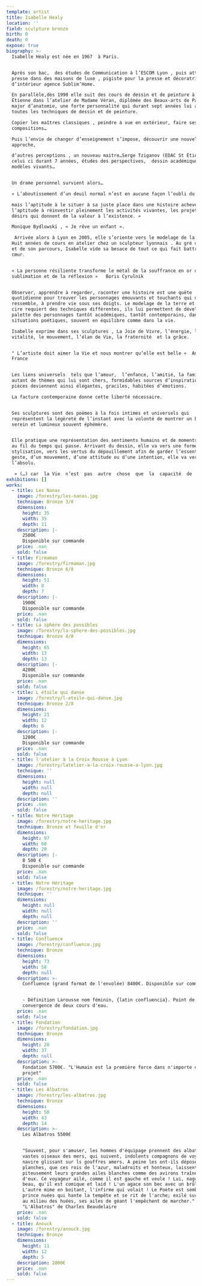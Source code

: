 ```yaml
---
template: artist
title: Isabelle Healy
location: ''
field: sculpture bronze
birth: 0
death: 0
expose: true
biography: >-
  Isabelle Healy est née en 1967  à Paris.


  Après son bac,  des études de Communication à l’ESCOM Lyon , puis attachée de
  presse dans des maisons de luxe , pigiste pour la presse et décoratrice
  d’intérieur agence Sublim’Home.

  En parallèle,dès 1990 elle suit des cours de dessin et de peinture à St
  Étienne dans l’atelier de Madame Véran, diplômée des Beaux-arts de Paris et
  major d’anatomie, une forte personnalité qui durant sept années lui apprendra
  toutes les techniques de dessin et de peinture.

  Copier les maîtres classiques , peindre à vue en extérieur, faire ses propres
  compositions…

  Puis l’envie de changer d’enseignement s’impose, découvrir une nouvelle
  approche,

  d’autres perceptions , un nouveau maitre…Serge Tziganov (EDAC St Étienne) sera
  celui ci durant 7 années, études des perspectives,  dessin académique , 
  modèles vivants…


  Un drame personnel survient alors…

  « L’aboutissement d’un deuil normal n’est en aucune façon l’oubli du disparu,

  mais l’aptitude à le situer à sa juste place dans une histoire achevée,
  l’aptitude à réinvestir pleinement les activités vivantes, les projets et les
  désirs qui donnent de la valeur à l’existence. »

  Monique Bydlowski , « Je rêve un enfant ».

   Arrivée alors à Lyon en 2005, elle s’oriente vers le modelage de la terre , puis de la cire, la technique du bronze, et  la sculpture .
  Huit années de cours en atelier chez un sculpteur lyonnais . Au gré de l’art
  et de son parcours, Isabelle vide sa besace de tout ce qui fait battre son
  cœur.


  « La personne résiliente transforme le métal de la souffrance en or de la
  sublimation et de la réflexion »   Boris Cyrulnik


  Observer, apprendre à regarder, raconter une histoire est une quête
  quotidienne pour trouver les personnages émouvants et touchants qui nous
  ressemble, à prendre vie sous ses doigts. Le modelage de la terre et de la
  cire requiert des techniques différentes, ils lui permettent de développer la
  palette des personnages tantôt académiques, tantôt contemporains, dans des
  situations poétiques, souvent en équilibre comme dans la vie.

  Isabelle exprime dans ses sculptures , La Joie de Vivre, l’énergie, la
  vitalité, le mouvement, l’élan de Vie, la fraternité  et la grâce.


  " L’artiste doit aimer la Vie et nous montrer qu’elle est belle «  Anatole
  France


  Les liens universels  tels que l’amour,  l’enfance, l’amitié, la famille sont
  autant de thèmes qui lui sont chers, formidables sources d’inspiration. Les
  pièces deviennent ainsi élégantes, graciles, habitées d’émotions.

  La facture contemporaine donne cette liberté nécessaire.


  Ses sculptures sont des poèmes à la fois intimes et universels qui
  représentent la légèreté de l’instant avec la volonté de montrer un bonheur
  serein et lumineux souvent éphémère.


  Elle pratique une représentation des sentiments humains et de moments partagés
  au fil du temps qui passe. Arrivant du dessin, elle va vers une forme de
  stylisation, vers les vertus du dépouillement afin de garder l’essentiel d’un
  geste, d’un mouvement, d’une attitude ou d’une intention, elle va vers
  l’absolu.

   » (…) car  la Vie  n’est  pas  autre  chose  que  la  capacité  de  maintenir  un  état d’équilibre , au  milieu du changement des  évènements « .    tiré du livre de Baghavad-Gita
exhibitions: []
works:
  - title: Les Nanas
    image: /forestry/les-nanas.jpg
    technique: Bronze 3/8
    dimensions:
      height: 35
      width: 35
      depth: 11
    description: |-
      2500€ 
      Disponible sur commande
    price: .nan
    sold: false
  - title: Firmaman
    image: /forestry/firmaman.jpg
    technique: Bronze 6/8
    dimensions:
      height: 51
      width: 8
      depth: 7
    description: |-
      1900€
      Disponible sur commande
    price: .nan
    sold: false
  - title: La sphère des possibles
    image: /forestry/la-sphere-des-possibles.jpg
    technique: Bronze 4/8
    dimensions:
      height: 65
      width: 13
      depth: 13
    description: |-
      4200€
      Disponible sur commande
    price: .nan
    sold: false
  - title: L étoile qui danse
    image: /forestry/l-etoile-qui-danse.jpg
    technique: Bronze 2/8
    dimensions:
      height: 21
      width: 12
      depth: 6
    description: |-
      1200€
      Disponible sur commande
    price: .nan
    sold: false
  - title: l'atelier à la Croix Rousse à Lyon
    image: /forestry/latelier-a-la-croix-rousse-a-lyon.jpg
    technique: ''
    dimensions:
      height: null
      width: null
      depth: null
    description: ''
    price: .nan
    sold: false
  - title: Notre Héritage
    image: /forestry/notre-heritage.jpg
    technique: Bronze et feuille d'or
    dimensions:
      height: 97
      width: 60
      depth: 20
    description: |-
      8 500 € 
      Disponible sur commande
    price: .nan
    sold: false
  - title: Notre Héritage
    image: /forestry/notre-heritage.jpg
    technique: ''
    dimensions:
      height: null
      width: null
      depth: null
    description: ''
    price: .nan
    sold: false
  - title: Confluence
    image: /forestry/confluence.jpg
    technique: Bronze
    dimensions:
      height: 73
      width: 58
      depth: null
    description: >-
      Confluence (grand format de l'envolée) 8400€. Disponible sur commande


      - Définition Larousse nom féminin, {latin confluencia}. Point de
      convergence de deux cours d'eau.
    price: .nan
    sold: false
  - title: Fondation
    image: /forestry/fondation.jpg
    technique: Bronze
    dimensions:
      height: 28
      width: 37
      depth: null
    description: >-
      Fondation 5700€. "L'Humain est la première force dans n'importe quel
      projet"
    price: .nan
    sold: false
  - title: Les Albatros
    image: /forestry/les-albatros.jpg
    technique: Bronze
    dimensions:
      height: 50
      width: 43
      depth: 14
    description: >-
      Les Albatros 5500€


      "Souvent, pour s'amuser, les hommes d'équipage prennent des albatros,
      vastes oiseaux des mers, qui suivent, indolents compagnons de voyage, le
      navire glissant sur ls gouffres amers. A peine les ont-ils déposés sur les
      planches, que ces rois de l'azur, maladroits et honteux, laissent
      piteusement leurs grandes ailes blanches comme des avirons traîner à côté
      d'eux. Ce voyageur ailé, comme il est gauche et veule ! Lui, naguère si
      beau, qu'il est comique et laid ! L'un agace son bec avec un brûle-gueule,
      L'autre mime en boitant, l'infirme qui volait ! Le Poète est semblable au
      prince nuées qui hante la tempête et se rit de l'arche; exilé sur le sol
      au milieu des huées, ses ailes de géant l'empêchent de marcher." -
      "L'Albatros" de Charles Beaudelaire
    price: .nan
    sold: false
  - title: Anouck
    image: /forestry/anouck.jpg
    technique: Bronze
    dimensions:
      height: 11
      width: 12
      depth: 5
    description: 2000€
    price: .nan
    sold: false
---
```


